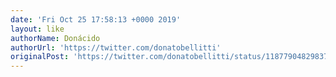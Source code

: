 ```yaml
---
date: 'Fri Oct 25 17:58:13 +0000 2019'
layout: like
authorName: Donácido
authorUrl: 'https://twitter.com/donatobellitti'
originalPost: 'https://twitter.com/donatobellitti/status/1187790482983788544'
---
```

